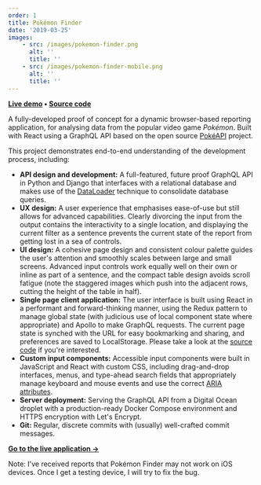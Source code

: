 ```yaml
---
order: 1
title: Pokémon Finder
date: '2019-03-25'
images:
    - src: /images/pokemon-finder.png
      alt: ''
      title: ''
    - src: /images/pokemon-finder-mobile.png
      alt: ''
      title: ''
---
```


**[Live demo](https://pokemon-finder.netlify.com) • [Source code](https://github.com/cmartti/pokemon-finder)**

A fully-developed proof of concept for a dynamic browser-based reporting application, for analysing data from the popular video game _Pokémon_. Built with React using a GraphQL API based on the open source [PokéAPI](https://pokeapi.co) project.

This project demonstrates end-to-end understanding of the development process, including:

-   **API design and development:** A full-featured, future proof GraphQL API in Python and Django that interfaces with a relational database and makes use of the [DataLoader](https://github.com/graphql/dataloader) technique to consolidate database queries.
-   **UX design:** A user experience that emphasises ease-of-use but still allows for advanced capabilities. Clearly divorcing the input from the output contains the interactivity to a single location, and displaying the current filter as a sentence prevents the current state of the report from getting lost in a sea of controls.
-   **UI design:** A cohesive page design and consistent colour palette guides the user's attention and smoothly scales between large and small screens. Advanced input controls work equally well on their own or inline as part of a sentence, and the compact table design avoids scroll fatigue (note the staggered images which push into the adjacent rows, cutting the height of the table in half).
-   **Single page client application:** The user interface is built using React in a performant and forward-thinking manner, using the Redux pattern to manage global state (with judicious use of local component state where appropriate) and Apollo to make GraphQL requests. The current page state is synched with the URL for easy bookmarking and sharing, and preferences are saved to LocalStorage. Please take a look at the [source code](https://github.com/cmartti/pokemon-finder) if you're interested.
-   **Custom input components:** Accessible input components were built in JavaScript and React with custom CSS, including drag-and-drop interfaces, menus, and type-ahead search fields that appropriately manage keyboard and mouse events and use the correct [ARIA attributes](https://developer.mozilla.org/en-US/docs/Web/Accessibility/ARIA).
-   **Server deployment:** Serving the GraphQL API from a Digital Ocean droplet with a production-ready Docker Compose environment and HTTPS encryption with Let's Encrypt.
-   **Git:** Regular, discrete commits with (usually) well-crafted commit messages.

**[Go to the live application →](https://pokemon-finder.netlify.com)**

Note: I've received reports that Pokémon Finder may not work on iOS devices. Once I get a testing device, I will try to fix the bug.

